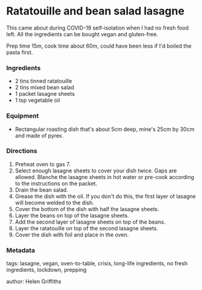 # Ratatouille and bean salad lasagne

This came about during COVID-19 self-isolation when I had no fresh food left.  All the ingredients can be bought vegan and gluten-free.

Prep time 15m, cook time about 60m, could have been less if I'd boiled the pasta first.

### Ingredients

* 2 tins tinned ratatouille
* 2 tins mixed bean salad
* 1 packet lasagne sheets
* 1 tsp vegetable oil

### Equipment

- Rectangular roasting dish that's about 5cm deep, mine's 25cm by 30cm and made of pyrex.

### Directions

1. Preheat oven to gas 7.
2. Select enough lasagne sheets to cover your dish twice.  Gaps are allowed.  Blanche the lasagne sheets in hot water or pre-cook according to the instructions on the packet.
3. Drain the bean salad.
4. Grease the dish with the oil.  If you don't do this, the first layer of lasagne will become welded to the dish.
5. Cover the bottom of the dish with half the lasagne sheets.
6. Layer the beans on top of the lasagne sheets.
7. Add the second layer of lasagne sheets on top of the beans.
8. Layer the ratatouille on top of the second lasagne sheets.
9. Cover the dish with foil and place in the oven.

### Metadata

tags: lasagne, vegan, oven-to-table, crisis, long-life ingredients, no fresh ingredients, lockdown, prepping

author: Helen Griffiths
